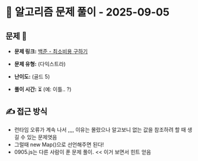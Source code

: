 # 📝 알고리즘 문제 풀이 - 2025-09-05

## 문제 📖

- **문제 링크:** [백준 - 최소비용 구하기](https://www.acmicpc.net/problem/1916)

- **문제 유형:** (다익스트라)

- **난이도:** (골드 5)

- **풀이 시간:** ⏳ (예: 이틀.. ?)

## ✍ 접근 방식

- 런타임 오류가 계속 나서 ,,,, 이유는 몰랐으나 알고보니 없는 값을 참조하려 할 때 생길 수 있는 문제엿음
- 그럴때 new Map()으로 선언해주면 된다!
- 0905.js는 다른 사람이 푼 문제 풀이. << 이거 보면서 힌트 얻음
